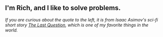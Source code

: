 ## I'm Rich, and I like to solve problems.

*If you are curious about the quote to the left, it is from Isaac Asimov's sci-fi short story [The Last Question](https://www.physics.princeton.edu/ph115/LQ.pdf), which is one of my favorite things in the world.*
<!--
**AreteCore/aretecore** is a ✨ _special_ ✨ repository because its `README.md` (this file) appears on your GitHub profile.

Here are some ideas to get you started:

- 🔭 I’m currently working on ...
- 🌱 I’m currently learning ...
- 👯 I’m looking to collaborate on ...
- 🤔 I’m looking for help with ...
- 💬 Ask me about ...
- 📫 How to reach me: ...
- 😄 Pronouns: ...
- ⚡ Fun fact: ...
-->

